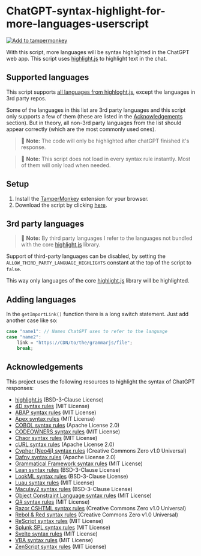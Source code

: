 # ChatGPT-syntax-highlight-for-more-languages-userscript

[![Add to tampermonkey](https://img.shields.io/badge/add%20to-tampermonkey-green)](https://github.com/UnicodeError0041/ChatGPT-syntax-highlight-for-more-languages-userscript/raw/main/ChatGPT-syntax-highlight-for-more-languages.user.js)

With this script, more languages will be syntax highlighted in the ChatGPT web app. This script uses [highlight.js](https://github.com/highlightjs/highlight.js) to highlight text in the chat.

## Supported languages

This script supports [all languages from highloght.js](https://github.com/highlightjs/highlight.js/blob/main/SUPPORTED_LANGUAGES.md), except the languages in 3rd party repos.

Some of the languages in this list are 3rd party languages and this script only supports a few of them (these are listed in the [Acknowledgements](#acknowledgements) section). But in theory, all non-3rd party languages from the list should appear correctly (which are the most commonly used ones).

> 📃 **Note:** The code will only be highlighted after chatGPT finished it's response.

> 📃 **Note:** This script does not load in every syntax rule instantly. Most of them will only load when needed.

## Setup

1. Install the [TamperMonkey](https://tampermonkey.net) extension for your browser.
2. Download the script by clicking [here](https://github.com/UnicodeError0041/ChatGPT-syntax-highlight-for-more-languages-userscript/raw/main/ChatGPT-syntax-highlight-for-more-languages.user.js).

## 3rd party languages

> 📃 **Note:** By third party languages I refer to the languages not bundled with the core [highlight.js](https://github.com/highlightjs/highlight.js) library.

Support of third-party languages can be disabled, by setting the `ALLOW_THIRD_PARTY_LANGUAGE_HIGHLIGHTS` constant at the top of the script to `false`.

This way only languages of the core [highlight.js](https://github.com/highlightjs/highlight.js) library will be highlighted.

## Adding languages

In the `getImportLink()` function there is a long switch statement.
Just add another case like so:

```javascript
case "name1": // Names ChatGPT uses to refer to the language
case "name2":
    link = "https://CDN/to/the/grammarjs/file";
    break;
```

## Acknowledgements

This project uses the following resources to highlight the syntax of ChatGPT responses:

-   [highlight.js](https://highlightjs.org/) (BSD-3-Clause License)
-   [4D syntax rules](https://github.com/highlightjs/highlightjs-4d) (MIT License)
-   [ABAP syntax rules](https://github.com/highlightjs/highlightjs-sap-abap) (MIT License)
-   [Apex syntax rules](https://github.com/highlightjs/highlightjs-apex/) (MIT License)
-   [COBOL syntax rules](https://github.com/otterkit/highlightjs-cobol) (Apache License 2.0)
-   [CODEOWNERS syntax rules](https://github.com/highlightjs/highlightjs-codeowners) (MIT License)
-   [Chaor syntax rules](https://github.com/chaos-lang/highlightjs-chaos) (MIT License)
-   [cURL syntax rules](https://github.com/highlightjs/highlightjs-curl) (Apache License 2.0)
-   [Cypher (Neo4j) syntax rules](https://github.com/highlightjs/highlightjs-cypher) (Creative Commons Zero v1.0 Universal)
-   [Dafny syntax rules](https://github.com/ConsenSys/highlightjs-dafny) (Apache License 2.0)
-   [Grammatical Framework syntax rules](https://github.com/johnjcamilleri/highlightjs-gf) (MIT License)
-   [Lean syntax rules](https://github.com/leanprover-community/highlightjs-lean) (BSD-3-Clause License)
-   [LookML syntax rules](https://github.com/spectacles-ci/highlightjs-lookml) (BSD-3-Clause License)
-   [Luau syntax rules](https://github.com/highlightjs/highlightjs-luau) (MIT License)
-   [Maculay2 syntax rules](https://github.com/d-torrance/highlightjs-macaulay2) (BSD-3-Clause License)
-   [Object Constraint Language syntax rules](https://github.com/nhomble/highlightjs-ocl) (MIT License)
-   [Q# syntax rules](https://github.com/fedonman/highlightjs-qsharp) (MIT License)
-   [Razor CSHTML syntax rules](https://github.com/highlightjs/highlightjs-cshtml-razor) (Creative Commons Zero v1.0 Universal)
-   [Rebol & Red syntax rules](https://github.com/oldes/highlightjs-redbol) (Creative Commons Zero v1.0 Universal)
-   [ReScript syntax rules](https://github.com/tsnobip/highlightjs-rescript) (MIT License)
-   [Splunk SPL syntax rules](https://github.com/swsoyee/highlightjs-spl) (MIT License)
-   [Svelte syntax rules](https://github.com/AlexxNB/highlightjs-svelte) (MIT License)
-   [VBA syntax rules](https://github.com/dullin/highlightjs-vba) (MIT License)
-   [ZenScript syntax rules](https://github.com/highlightjs/highlightjs-zenscript) (MIT License)
